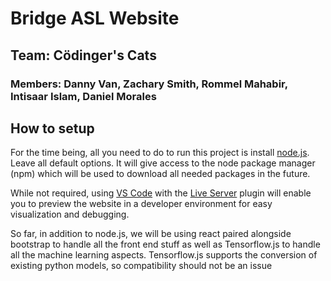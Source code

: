 <h1>Bridge ASL Website</h1>
<h2>Team: Cödinger's Cats</h2>
<h3>Members: Danny Van, Zachary Smith, Rommel Mahabir, Intisaar Islam, Daniel Morales</h3>
<h2>How to setup</h2>
<p>
  For the time being, all you need to do to run this project is install <a href="https://nodejs.org/en/">node.js</a>. Leave all default options. It will give access to the node package manager (npm) which will be used to download all needed packages in the future.
</p>
<p>
  While not required, using <a href="https://code.visualstudio.com/">VS Code</a> with the <a href="https://marketplace.visualstudio.com/items?itemName=ritwickdey.LiveServer">Live Server</a> plugin will enable you to preview the website in a developer environment for easy visualization and debugging. 
</p>
<p>
  So far, in addition to node.js, we will be using react paired alongside bootstrap to handle all the front end stuff as well as Tensorflow.js to handle all the machine learning aspects. Tensorflow.js supports the conversion of existing python models, so compatibility should not be an issue
</p>
